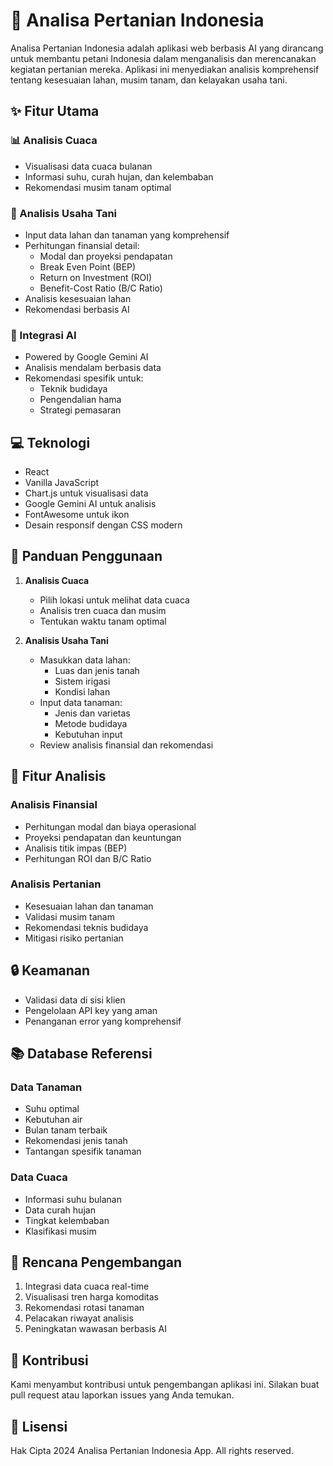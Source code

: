 # 🌾 Analisa Pertanian Indonesia

Analisa Pertanian Indonesia adalah aplikasi web berbasis AI yang dirancang untuk membantu petani Indonesia dalam menganalisis dan merencanakan kegiatan pertanian mereka. Aplikasi ini menyediakan analisis komprehensif tentang kesesuaian lahan, musim tanam, dan kelayakan usaha tani.

## ✨ Fitur Utama

### 📊 Analisis Cuaca
- Visualisasi data cuaca bulanan
- Informasi suhu, curah hujan, dan kelembaban
- Rekomendasi musim tanam optimal

### 🌱 Analisis Usaha Tani
- Input data lahan dan tanaman yang komprehensif
- Perhitungan finansial detail:
  * Modal dan proyeksi pendapatan
  * Break Even Point (BEP)
  * Return on Investment (ROI)
  * Benefit-Cost Ratio (B/C Ratio)
- Analisis kesesuaian lahan
- Rekomendasi berbasis AI

### 🤖 Integrasi AI
- Powered by Google Gemini AI
- Analisis mendalam berbasis data
- Rekomendasi spesifik untuk:
  * Teknik budidaya
  * Pengendalian hama
  * Strategi pemasaran

## 💻 Teknologi

- React
- Vanilla JavaScript
- Chart.js untuk visualisasi data
- Google Gemini AI untuk analisis
- FontAwesome untuk ikon
- Desain responsif dengan CSS modern

## 📝 Panduan Penggunaan

1. **Analisis Cuaca**
   - Pilih lokasi untuk melihat data cuaca
   - Analisis tren cuaca dan musim
   - Tentukan waktu tanam optimal

2. **Analisis Usaha Tani**
   - Masukkan data lahan:
     * Luas dan jenis tanah
     * Sistem irigasi
     * Kondisi lahan
   - Input data tanaman:
     * Jenis dan varietas
     * Metode budidaya
     * Kebutuhan input
   - Review analisis finansial dan rekomendasi

## 🎯 Fitur Analisis

### Analisis Finansial
- Perhitungan modal dan biaya operasional
- Proyeksi pendapatan dan keuntungan
- Analisis titik impas (BEP)
- Perhitungan ROI dan B/C Ratio

### Analisis Pertanian
- Kesesuaian lahan dan tanaman
- Validasi musim tanam
- Rekomendasi teknis budidaya
- Mitigasi risiko pertanian

## 🔒 Keamanan

- Validasi data di sisi klien
- Pengelolaan API key yang aman
- Penanganan error yang komprehensif

## 📚 Database Referensi

### Data Tanaman
- Suhu optimal
- Kebutuhan air
- Bulan tanam terbaik
- Rekomendasi jenis tanah
- Tantangan spesifik tanaman

### Data Cuaca
- Informasi suhu bulanan
- Data curah hujan
- Tingkat kelembaban
- Klasifikasi musim

## 🚀 Rencana Pengembangan

1. Integrasi data cuaca real-time
2. Visualisasi tren harga komoditas
3. Rekomendasi rotasi tanaman
4. Pelacakan riwayat analisis
5. Peningkatan wawasan berbasis AI

## 👥 Kontribusi

Kami menyambut kontribusi untuk pengembangan aplikasi ini. Silakan buat pull request atau laporkan issues yang Anda temukan.

## 📄 Lisensi

Hak Cipta 2024 Analisa Pertanian Indonesia App. All rights reserved.

